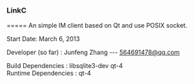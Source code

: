 
### LinkC
=====
An simple IM client based on Qt and use POSIX socket.

Start Date: March 6, 2013

Developer (so far)    : Junfeng Zhang  --- <564691478@qq.com>        

Build Dependencies    : libsqlite3-dev qt-4      
Runtime Dependencies  : qt-4
